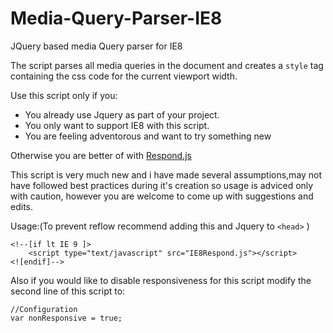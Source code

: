 # Media-Query-Parser-IE8
JQuery based media Query parser for IE8

The script parses all media queries in the document and creates a ```style``` tag containing the css code for the current viewport width.

Use this script only if you:

  - You already use Jquery as part of your project.
  - You only want to support IE8 with this script.
  - You are feeling adventorous and want to try something new

Otherwise you are better of with [Respond.js]

This script is very much new and i have made several assumptions,may not have followed best practices during it's creation so usage is adviced only with caution, however you are welcome to come up with suggestions and edits.



Usage:(To prevent reflow recommend adding this and Jquery to ```<head>``` )
```
<!--[if lt IE 9 ]>
    <script type="text/javascript" src="IE8Respond.js"></script>
<![endif]-->
```



Also if you would like to disable responsiveness for this script modify the second line of this script to:
```
//Configuration
var nonResponsive = true;
```




[Respond.js]:https://github.com/scottjehl/Respond

